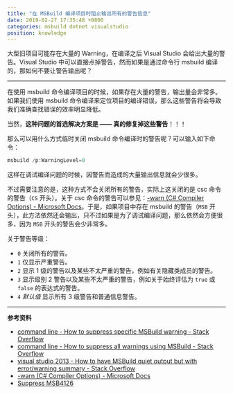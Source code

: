 ```yaml
---
title: "在 MSBuild 编译项目时阻止输出所有的警告信息"
date: 2019-02-27 17:35:48 +0800
categories: msbuild dotnet visualstudio
position: knowledge
---
```


大型旧项目可能存在大量的 Warning，在编译之后 Visual Studio 会给出大量的警告。Visual Studio 中可以直接点掉警告，然而如果是通过命令行 msbuild 编译的，那如何不要让警告输出呢？

---

在使用 msbuild 命令编译项目的时候，如果存在大量的警告，输出量会非常多。如果我们使用 msbuild 命令编译来定位项目的编译错误，那么这些警告将会导致我们准确查找错误的效率明显降低。

当然，**这种问题的首选解决方案是 —— 真的修复掉这些警告**！！！

那么可以用什么方式临时关闭 msbuild 命令编译时的警告呢？可以输入如下命令：

```powershell
msbuild /p:WarningLevel=0
```

这样在调试编译问题的时候，因警告而造成的大量输出信息就会少很多。

不过需要注意的是，这种方式不会关闭所有的警告，实际上这关闭的是 csc 命令的警告（`CS` 开头）。关于 csc 命令的警告可以参见：[-warn (C# Compiler Options) - Microsoft Docs](https://docs.microsoft.com/en-us/dotnet/csharp/language-reference/compiler-options/warn-compiler-option)。于是，如果项目中存在 msbuild 的警告（`MSB` 开头），此方法依然还会输出，只不过如果是为了调试编译问题，那么依然会方便很多，因为 `MSB` 开头的警告会少非常多。

关于警告等级：

- `0`	关闭所有的警告。
- `1`	仅显示严重警告。
- `2`	显示 1 级的警告以及某些不太严重的警告，例如有关隐藏类成员的警告。
- `3`	显示级别 2 警告以及某些不太严重的警告，例如关于始终评估为 `true` 或 `false` 的表达式的警告。
- `4`   *默认值* 显示所有 3 级警告和普通信息警告。

---

**参考资料**

- [command line - How to suppress specific MSBuild warning - Stack Overflow](https://stackoverflow.com/q/1023858/6233938)
- [command line - How to suppress all warnings using MSBuild - Stack Overflow](https://stackoverflow.com/q/2050826/6233938)
- [visual studio 2013 - How to have MSBuild quiet output but with error/warning summary - Stack Overflow](https://stackoverflow.com/q/25565610/6233938)
- [-warn (C# Compiler Options) - Microsoft Docs](https://docs.microsoft.com/en-us/dotnet/csharp/language-reference/compiler-options/warn-compiler-option)
- [Suppress MSB4126](https://social.msdn.microsoft.com/Forums/en-US/96b3ea2e-92ed-4483-bbfe-a4dda3231eb9/suppress-msb4126)
